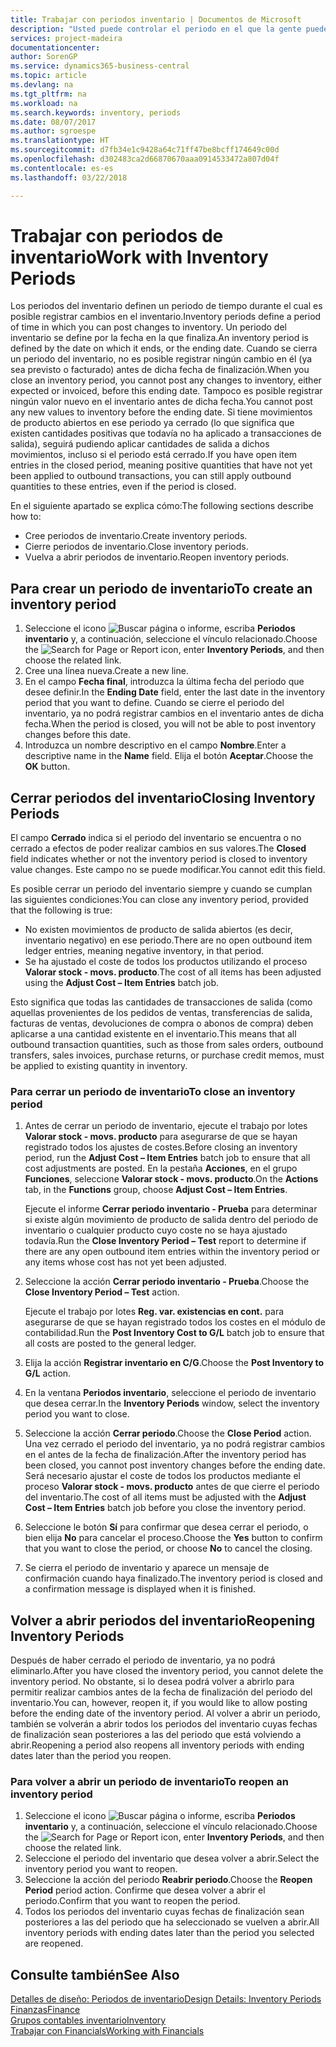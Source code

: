 ```yaml
---
title: Trabajar con periodos inventario | Documentos de Microsoft
description: "Usted puede controlar el periodo en el que la gente puede registrar cambios en el inventario mediante la definición de periodos de inventario."
services: project-madeira
documentationcenter: 
author: SorenGP
ms.service: dynamics365-business-central
ms.topic: article
ms.devlang: na
ms.tgt_pltfrm: na
ms.workload: na
ms.search.keywords: inventory, periods
ms.date: 08/07/2017
ms.author: sgroespe
ms.translationtype: HT
ms.sourcegitcommit: d7fb34e1c9428a64c71ff47be8bcff174649c00d
ms.openlocfilehash: d302483ca2d66870670aaa0914533472a807d04f
ms.contentlocale: es-es
ms.lasthandoff: 03/22/2018

---
```

# <a name="work-with-inventory-periods"></a><span data-ttu-id="4c9b9-103">Trabajar con periodos de inventario</span><span class="sxs-lookup"><span data-stu-id="4c9b9-103">Work with Inventory Periods</span></span>
<span data-ttu-id="4c9b9-104">Los periodos del inventario definen un periodo de tiempo durante el cual es posible registrar cambios en el inventario.</span><span class="sxs-lookup"><span data-stu-id="4c9b9-104">Inventory periods define a period of time in which you can post changes to inventory.</span></span> <span data-ttu-id="4c9b9-105">Un periodo del inventario se define por la fecha en la que finaliza.</span><span class="sxs-lookup"><span data-stu-id="4c9b9-105">An inventory period is defined by the date on which it ends, or the ending date.</span></span> <span data-ttu-id="4c9b9-106">Cuando se cierra un periodo del inventario, no es posible registrar ningún cambio en él (ya sea previsto o facturado) antes de dicha fecha de finalización.</span><span class="sxs-lookup"><span data-stu-id="4c9b9-106">When you close an inventory period, you cannot post any changes to inventory, either expected or invoiced, before this ending date.</span></span> <span data-ttu-id="4c9b9-107">Tampoco es posible registrar ningún valor nuevo en el inventario antes de dicha fecha.</span><span class="sxs-lookup"><span data-stu-id="4c9b9-107">You cannot post any new values to inventory before the ending date.</span></span> <span data-ttu-id="4c9b9-108">Si tiene movimientos de producto abiertos en ese periodo ya cerrado (lo que significa que existen cantidades positivas que todavía no ha aplicado a transacciones de salida), seguirá pudiendo aplicar cantidades de salida a dichos movimientos, incluso si el periodo está cerrado.</span><span class="sxs-lookup"><span data-stu-id="4c9b9-108">If you have open item entries in the closed period, meaning positive quantities that have not yet been applied to outbound transactions, you can still apply outbound quantities to these entries, even if the period is closed.</span></span>  

<span data-ttu-id="4c9b9-109">En el siguiente apartado se explica cómo:</span><span class="sxs-lookup"><span data-stu-id="4c9b9-109">The following sections describe how to:</span></span>  

* <span data-ttu-id="4c9b9-110">Cree periodos de inventario.</span><span class="sxs-lookup"><span data-stu-id="4c9b9-110">Create inventory periods.</span></span>  
* <span data-ttu-id="4c9b9-111">Cierre periodos de inventario.</span><span class="sxs-lookup"><span data-stu-id="4c9b9-111">Close inventory periods.</span></span>  
* <span data-ttu-id="4c9b9-112">Vuelva a abrir periodos de inventario.</span><span class="sxs-lookup"><span data-stu-id="4c9b9-112">Reopen inventory periods.</span></span>  

## <a name="to-create-an-inventory-period"></a><span data-ttu-id="4c9b9-113">Para crear un periodo de inventario</span><span class="sxs-lookup"><span data-stu-id="4c9b9-113">To create an inventory period</span></span>  
1. <span data-ttu-id="4c9b9-114">Seleccione el icono ![Buscar página o informe](media/ui-search/search_small.png "icono Buscar página o informe"), escriba **Periodos inventario** y, a continuación, seleccione el vínculo relacionado.</span><span class="sxs-lookup"><span data-stu-id="4c9b9-114">Choose the ![Search for Page or Report](media/ui-search/search_small.png "Search for Page or Report icon") icon, enter **Inventory Periods**, and then choose the related link.</span></span>  
2. <span data-ttu-id="4c9b9-115">Cree una línea nueva.</span><span class="sxs-lookup"><span data-stu-id="4c9b9-115">Create a new line.</span></span>  
3. <span data-ttu-id="4c9b9-116">En el campo **Fecha final**, introduzca la última fecha del periodo que desee definir.</span><span class="sxs-lookup"><span data-stu-id="4c9b9-116">In the **Ending Date** field, enter the last date in the inventory period that you want to define.</span></span> <span data-ttu-id="4c9b9-117">Cuando se cierre el periodo del inventario, ya no podrá registrar cambios en el inventario antes de dicha fecha.</span><span class="sxs-lookup"><span data-stu-id="4c9b9-117">When the period is closed, you will not be able to post inventory changes before this date.</span></span>  
4. <span data-ttu-id="4c9b9-118">Introduzca un nombre descriptivo en el campo **Nombre**.</span><span class="sxs-lookup"><span data-stu-id="4c9b9-118">Enter a descriptive name in the **Name** field.</span></span> <span data-ttu-id="4c9b9-119">Elija el botón **Aceptar**.</span><span class="sxs-lookup"><span data-stu-id="4c9b9-119">Choose the **OK** button.</span></span>  

## <a name="closing-inventory-periods"></a><span data-ttu-id="4c9b9-120">Cerrar periodos del inventario</span><span class="sxs-lookup"><span data-stu-id="4c9b9-120">Closing Inventory Periods</span></span>  
<span data-ttu-id="4c9b9-121">El campo **Cerrado** indica si el periodo del inventario se encuentra o no cerrado a efectos de poder realizar cambios en sus valores.</span><span class="sxs-lookup"><span data-stu-id="4c9b9-121">The **Closed** field indicates whether or not the inventory period is closed to inventory value changes.</span></span> <span data-ttu-id="4c9b9-122">Este campo no se puede modificar.</span><span class="sxs-lookup"><span data-stu-id="4c9b9-122">You cannot edit this field.</span></span>  

<span data-ttu-id="4c9b9-123">Es posible cerrar un periodo del inventario siempre y cuando se cumplan las siguientes condiciones:</span><span class="sxs-lookup"><span data-stu-id="4c9b9-123">You can close any inventory period, provided that the following is true:</span></span>  

* <span data-ttu-id="4c9b9-124">No existen movimientos de producto de salida abiertos (es decir, inventario negativo) en ese periodo.</span><span class="sxs-lookup"><span data-stu-id="4c9b9-124">There are no open outbound item ledger entries, meaning negative inventory, in that period.</span></span>  
* <span data-ttu-id="4c9b9-125">Se ha ajustado el coste de todos los productos utilizando el proceso **Valorar stock - movs. producto**.</span><span class="sxs-lookup"><span data-stu-id="4c9b9-125">The cost of all items has been adjusted using the **Adjust Cost – Item Entries** batch job.</span></span>  

<span data-ttu-id="4c9b9-126">Esto significa que todas las cantidades de transacciones de salida (como aquellas provenientes de los pedidos de ventas, transferencias de salida, facturas de ventas, devoluciones de compra o abonos de compra) deben aplicarse a una cantidad existente en el inventario.</span><span class="sxs-lookup"><span data-stu-id="4c9b9-126">This means that all outbound transaction quantities, such as those from sales orders, outbound transfers, sales invoices, purchase returns, or purchase credit memos, must be applied to existing quantity in inventory.</span></span>  

### <a name="to-close-an-inventory-period"></a><span data-ttu-id="4c9b9-127">Para cerrar un periodo de inventario</span><span class="sxs-lookup"><span data-stu-id="4c9b9-127">To close an inventory period</span></span>  
1. <span data-ttu-id="4c9b9-128">Antes de cerrar un periodo de inventario, ejecute el trabajo por lotes **Valorar stock - movs. producto** para asegurarse de que se hayan registrado todos los ajustes de costes.</span><span class="sxs-lookup"><span data-stu-id="4c9b9-128">Before closing an inventory period, run the **Adjust Cost – Item Entries** batch job to ensure that all cost adjustments are posted.</span></span> <span data-ttu-id="4c9b9-129">En la pestaña **Acciones**, en el grupo **Funciones**, seleccione **Valorar stock - movs. producto**.</span><span class="sxs-lookup"><span data-stu-id="4c9b9-129">On the **Actions** tab, in the **Functions** group, choose **Adjust Cost – Item Entries**.</span></span>  

     <span data-ttu-id="4c9b9-130">Ejecute el informe **Cerrar periodo inventario - Prueba** para determinar si existe algún movimiento de producto de salida dentro del periodo de inventario o cualquier producto cuyo coste no se haya ajustado todavía.</span><span class="sxs-lookup"><span data-stu-id="4c9b9-130">Run the **Close Inventory Period – Test** report to determine if there are any open outbound item entries within the inventory period or any items whose cost has not yet been adjusted.</span></span>  
2. <span data-ttu-id="4c9b9-131">Seleccione la acción **Cerrar periodo inventario - Prueba**.</span><span class="sxs-lookup"><span data-stu-id="4c9b9-131">Choose the **Close Inventory Period – Test** action.</span></span>  

     <span data-ttu-id="4c9b9-132">Ejecute el trabajo por lotes **Reg. var. existencias en cont.** para asegurarse de que se hayan registrado todos los costes en el módulo de contabilidad.</span><span class="sxs-lookup"><span data-stu-id="4c9b9-132">Run the **Post Inventory Cost to G/L** batch job to ensure that all costs are posted to the general ledger.</span></span>  
3. <span data-ttu-id="4c9b9-133">Elija la acción **Registrar inventario en C/G**.</span><span class="sxs-lookup"><span data-stu-id="4c9b9-133">Choose the **Post Inventory to G/L** action.</span></span>  
4. <span data-ttu-id="4c9b9-134">En la ventana **Periodos inventario**, seleccione el periodo de inventario que desea cerrar.</span><span class="sxs-lookup"><span data-stu-id="4c9b9-134">In the **Inventory Periods** window, select the inventory period you want to close.</span></span>  
5. <span data-ttu-id="4c9b9-135">Seleccione la acción **Cerrar periodo**.</span><span class="sxs-lookup"><span data-stu-id="4c9b9-135">Choose the **Close Period** action.</span></span> <span data-ttu-id="4c9b9-136">Una vez cerrado el periodo del inventario, ya no podrá registrar cambios en el antes de la fecha de finalización.</span><span class="sxs-lookup"><span data-stu-id="4c9b9-136">After the inventory period has been closed, you cannot post inventory changes before the ending date.</span></span> <span data-ttu-id="4c9b9-137">Será necesario ajustar el coste de todos los productos mediante el proceso **Valorar stock - movs. producto** antes de que cierre el periodo del inventario.</span><span class="sxs-lookup"><span data-stu-id="4c9b9-137">The cost of all items must be adjusted with the **Adjust Cost – Item Entries** batch job before you close the inventory period.</span></span>  
6. <span data-ttu-id="4c9b9-138">Seleccione le botón **Sí** para confirmar que desea cerrar el periodo, o bien elija **No** para cancelar el proceso.</span><span class="sxs-lookup"><span data-stu-id="4c9b9-138">Choose the **Yes** button to confirm that you want to close the period, or choose **No** to cancel the closing.</span></span>  
7. <span data-ttu-id="4c9b9-139">Se cierra el periodo de inventario y aparece un mensaje de confirmación cuando haya finalizado.</span><span class="sxs-lookup"><span data-stu-id="4c9b9-139">The inventory period is closed and a confirmation message is displayed when it is finished.</span></span>  

## <a name="reopening-inventory-periods"></a><span data-ttu-id="4c9b9-140">Volver a abrir periodos del inventario</span><span class="sxs-lookup"><span data-stu-id="4c9b9-140">Reopening Inventory Periods</span></span>  
<span data-ttu-id="4c9b9-141">Después de haber cerrado el periodo de inventario, ya no podrá eliminarlo.</span><span class="sxs-lookup"><span data-stu-id="4c9b9-141">After you have closed the inventory period, you cannot delete the inventory period.</span></span> <span data-ttu-id="4c9b9-142">No obstante, si lo desea podrá volver a abrirlo para permitir realizar cambios antes de la fecha de finalización del periodo del inventario.</span><span class="sxs-lookup"><span data-stu-id="4c9b9-142">You can, however, reopen it, if you would like to allow posting before the ending date of the inventory period.</span></span> <span data-ttu-id="4c9b9-143">Al volver a abrir un periodo, también se volverán a abrir todos los periodos del inventario cuyas fechas de finalización sean posteriores a las del periodo que está volviendo a abrir.</span><span class="sxs-lookup"><span data-stu-id="4c9b9-143">Reopening a period also reopens all inventory periods with ending dates later than the period you reopen.</span></span>  

### <a name="to-reopen-an-inventory-period"></a><span data-ttu-id="4c9b9-144">Para volver a abrir un periodo de inventario</span><span class="sxs-lookup"><span data-stu-id="4c9b9-144">To reopen an inventory period</span></span>  
1. <span data-ttu-id="4c9b9-145">Seleccione el icono ![Buscar página o informe](media/ui-search/search_small.png "icono Buscar página o informe"), escriba **Periodos inventario** y, a continuación, seleccione el vínculo relacionado.</span><span class="sxs-lookup"><span data-stu-id="4c9b9-145">Choose the ![Search for Page or Report](media/ui-search/search_small.png "Search for Page or Report icon") icon, enter **Inventory Periods**, and then choose the related link.</span></span>  
2. <span data-ttu-id="4c9b9-146">Seleccione el periodo del inventario que desea volver a abrir.</span><span class="sxs-lookup"><span data-stu-id="4c9b9-146">Select the inventory period you want to reopen.</span></span>  
3. <span data-ttu-id="4c9b9-147">Seleccione la acción del periodo **Reabrir periodo**.</span><span class="sxs-lookup"><span data-stu-id="4c9b9-147">Choose the **Reopen Period** period action.</span></span> <span data-ttu-id="4c9b9-148">Confirme que desea volver a abrir el periodo.</span><span class="sxs-lookup"><span data-stu-id="4c9b9-148">Confirm that you want to reopen the period.</span></span>  
4. <span data-ttu-id="4c9b9-149">Todos los periodos del inventario cuyas fechas de finalización sean posteriores a las del periodo que ha seleccionado se vuelven a abrir.</span><span class="sxs-lookup"><span data-stu-id="4c9b9-149">All inventory periods with ending dates later than the period you selected are reopened.</span></span>  

## <a name="see-also"></a><span data-ttu-id="4c9b9-150">Consulte también</span><span class="sxs-lookup"><span data-stu-id="4c9b9-150">See Also</span></span>  
[<span data-ttu-id="4c9b9-151">Detalles de diseño: Periodos de inventario</span><span class="sxs-lookup"><span data-stu-id="4c9b9-151">Design Details: Inventory Periods</span></span>](design-details-inventory-periods.md)  
[<span data-ttu-id="4c9b9-152">Finanzas</span><span class="sxs-lookup"><span data-stu-id="4c9b9-152">Finance</span></span>](finance.md)  
[<span data-ttu-id="4c9b9-153">Grupos contables inventario</span><span class="sxs-lookup"><span data-stu-id="4c9b9-153">Inventory</span></span>](inventory-manage-inventory.md)  
[<span data-ttu-id="4c9b9-154">Trabajar con Financials</span><span class="sxs-lookup"><span data-stu-id="4c9b9-154">Working with Financials</span></span>](ui-work-product.md)

